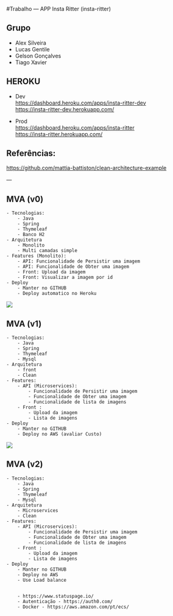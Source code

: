 
#Trabalho — APP Insta Ritter (insta-ritter)   

## Grupo

* Alex Silveira  
* Lucas Gentile  
* Gelson Gonçalves  
* Tiago Xavier  

## HEROKU
* Dev    
https://dashboard.heroku.com/apps/insta-ritter-dev    
https://insta-ritter-dev.herokuapp.com/    

* Prod   
https://dashboard.heroku.com/apps/insta-ritter   
https://insta-ritter.herokuapp.com/    

## Referências:   
https://github.com/mattia-battiston/clean-architecture-example    

— 

## MVA (v0)   
	- Tecnologias:   
		- Java    
		- Spring   
		- Thymeleaf   
		- Banco H2   
	- Arquitetura   
		- Monolito   
		- Multi camadas simple   
	- Features (Monolito):   
		- API: Funcionalidade de Persistir uma imagem   
		- API: Funcionalidade de Obter uma imagem   
		- Front: Upload da imagem   
		- Front: Visualizar a imagem por id   
	- Deploy   
		- Manter no GITHUB   
		- Deploy automatico no Heroku

![](https://lh3.googleusercontent.com/znBVXfPvhYyXVHWOZME9b0F2PzscsHZ_OtaAX5Qx7SoUhIwprpUeXgQRZ0M9GvAAXn09tdLPk5oT)

## MVA (v1)     
	- Tecnologias:   
		- Java    
		- Spring   
		- Thymeleaf   
		- Mysql   
	- Arquitetura   
		- front   
		- Clean   
	- Features:   
		- API (Microservices):   
			- Funcionalidade de Persistir uma imagem   
			- Funcionalidade de Obter uma imagem   
			- Funcionalidade de lista de imagens   
		- Front :    
			- Upload da imagem   
			- Lista de imagens   
	- Deploy   
		- Manter no GITHUB   
		- Deploy no AWS (avaliar Custo)   

![](https://lh3.googleusercontent.com/bEHBVVsqsPx3HYhUYoFgGJE1pioI_ALGi0i6ezEJzDg9hnmmIg75pV5MBnXsUBqIvvoh-4HYNlih)
  
## MVA (v2)   
	- Tecnologias:    
		- Java    
		- Spring    
		- Thymeleaf    
		- Mysql    
	- Arquitetura    
		- Microservices    
		- Clean    
	- Features:    
		- API (Microservices):     
			- Funcionalidade de Persistir uma imagem    
			- Funcionalidade de Obter uma imagem    
			- Funcionalidade de lista de imagens     
		- Front :      
			- Upload da imagem    
			- Lista de imagens    
	- Deploy    
		- Manter no GITHUB    
		- Deploy no AWS    
		- Use Load balance    
    
    
		- https://www.statuspage.io/    
		- Autenticação - https://auth0.com/   
		- Docker - https://aws.amazon.com/pt/ecs/   
